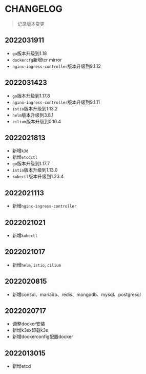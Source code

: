 # CHANGELOG

> 记录版本变更

## 2022031911

- `go`版本升级到1.18
- `dockercfg`新增tcr mirror
- `nginx-ingress-controller`版本升级到9.1.12

## 2022031423

- `go`版本升级到1.17.8
- `nginx-ingress-controller`版本升级到9.1.11
- `istio`版本升级到1.13.2
- `helm`版本升级到3.8.1
- `cilium`版本升级到0.10.4

## 2022021813

- 新增`k3d`
- 新增`etcdctl`
- `go`版本升级到1.17.7
- `istio`版本升级到1.13.0
- `kubectl`版本升级到1.23.4

## 2022021113

- 新增`nginx-ingress-controller`

## 2022021021

- 新增`kubectl`

## 2022021017

- 新增`helm`, `istio`, `cilium`

## 2022020815

- 新增consul、mariadb、redis、mongodb、mysql、postgresql

## 2022020717

- 调整docker安装
- 新增k3sx卸载k3s
- 新增dockerconfig配置docker

## 2022013015

- 新增etcd
